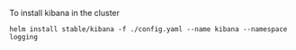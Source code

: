 To install kibana in the cluster

```
helm install stable/kibana -f ./config.yaml --name kibana --namespace logging
```
